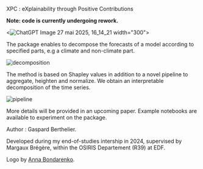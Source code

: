 XPC : eXplainability through Positive Contributions

**Note: code is currently undergoing rework.**

<![ChatGPT Image 27 mai 2025, 16_14_21](https://github.com/user-attachments/assets/8310a12f-fb73-411f-a45d-133eb1866951) width="300">


The package enables to decompose the forecasts of a model according to specified parts, e.g a climate and non-climate part.

![decomposition](https://github.com/user-attachments/assets/ff3ca909-2483-4d99-a11b-cbf8953bb090)

The method is based on Shapley values in addition to a novel pipeline to aggregate, heighten and normalize. We obtain an interpretable decomposition of the time series.

![pipeline](https://github.com/user-attachments/assets/2e0f54ab-5409-42a1-b254-40aa804247b0)



More details will be provided in an upcoming paper. Example notebooks are available to experiment on the package.

Author : Gaspard Berthelier. 

Developed during my end-of-studies intership in 2024, supervised by Margaux Brégère, within the OSIRIS Departement (R39) at EDF.

Logo by [Anna Bondarenko](https://www.artstation.com/oknera).

